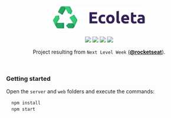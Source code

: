 <h4 align="center">
  <img src="./web/src/assets/logo.svg" width="250px" /><br>
</h4>

<div align="center">
  <img src="https://img.shields.io/github/repo-size/leomarcamargo/next-level-week?style=plastic" />
  <img src="https://img.shields.io/badge/technology-node.js-green" />
  <img src="https://img.shields.io/badge/technology-react.js-9cf" />
  <img src="https://img.shields.io/badge/technology-typescript-blue" />
</div>

<p align="center">Project resulting from <code>Next Level Week</code> (<strong><a href="https://rocketseat.com.br/">@rocketseat</a></strong>).</p>

<br />

<h3>Getting started</h3>

Open the `server` and `web` folders and execute the commands:

```bash
  npm install
  npm start
```